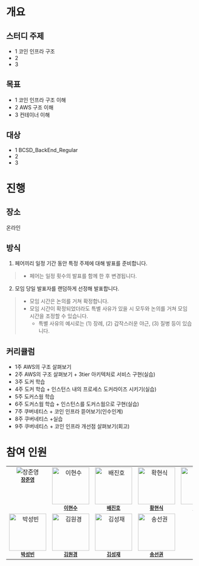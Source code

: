 # 개요
## 스터디 주제
* 1 코인 인프라 구조
* 2
* 3
  
## 목표
* 1 코인 인프라 구조 이해
* 2 AWS 구조 이해
* 3 컨테이너 이해

## 대상
* 1 BCSD_BackEnd_Regular
* 2
* 3

# 진행
## 장소
  온라인
## 방식
1. 페어끼리 일정 기간 동안 특정 주제에 대해 발표를 준비합니다.
> - 페어는 일정 횟수의 발표를 함께 한 후 변경됩니다.
2. 모임 당일 발표자를 랜덤하게 선정해 발표합니다.
> - 모임 시간은 논의를 거쳐 확정합니다.
> - 모임 시간이 확정되었더라도 특별 사유가 있을 시 모두와 논의를 거쳐 모임 시간을 조정할 수 있습니다.
>     - 특별 사유의 예시로는 (1) 장례, (2) 갑작스러운 야근, (3) 질병 등이 있습니다.

## 커리큘럼
* 1주 AWS의 구조 살펴보기
* 2주 AWS의 구조 살펴보기 + 3tier 아키텍처로 서비스 구현(실습)
* 3주 도커 학습
* 4주 도커 학습 + 인스턴스 내의 프로세스 도커라이즈 시키기(실습)
* 5주 도커스웜 학습
* 6주 도커스웜 학습 + 인스턴스를 도커스웜으로 구현(실습)
* 7주 쿠버네티스 + 코인 인프라 뜯어보기(인수인계)
* 8주 쿠버네티스 +실습
* 9주 쿠버네티스 + 코인 인프라 개선점 살펴보기(회고)

# 참여 인원
<table>
  <tbody>
    <tr>
      <td align="center" valign="top" width="14.28%"><img src="https://avatars.githubusercontent.com/u/79901434?v=4" alt="장준영"/><br /><sub><a href="https://github.com/johnny19991006"><b>장준영</b></a></sub><br /></td>
      <td align="center" valign="top" width="14.28%"><img src="https://avatars.githubusercontent.com/u/127578418?v=4" width="100px;" alt="이현수"/><br /><sub><a href="https://github.com/20HyeonsuLee"><b>이현수</b></a></sub><br /></td>
      <td align="center" valign="top" width="14.28%"><img src="https://avatars.githubusercontent.com/u/72592302?v=4" width="100px;" alt="배진호"/><br /><sub><a href="https://github.com/BaeJinho4028"><b>배진호</b></a></sub><br /></td>
      <td align="center" valign="top" width="14.28%"><img src="https://avatars.githubusercontent.com/u/142300831?v=4" width="100px;" alt="확현식"/><br /><sub><a href="https://github.com/Choon0414"><b>황현식</b></a></sub><br /></td>
      <td align="center" valign="top" width="14.28%"><img src="https://avatars.githubusercontent.com/u/106418303?v=4" width="100px;" alt="박다희"/><br /><sub><a href="https://github.com/daheeParkk"><b>박다희</b></a></sub><br /></td>
      <td align="center" valign="top" width="14.28%"><img src="https://avatars.githubusercontent.com/u/112807640?v=4" width="100px;" alt="허준기"/><br /><sub><a href="https://github.com/dradnats1012"><b>허준기</b></a></sub><br /></td>
      <td align="center" valign="top" width="14.28%"><img src="https://avatars.githubusercontent.com/u/149302959?v=4" width="100px;" alt="서정빈"/><br /><sub><a href="https://github.com/duehee"><b>서정빈</b></a></sub><br /></td>
    </tr>
    <tr>
      <td align="center" valign="top"><img src="https://avatars.githubusercontent.com/u/46699595?v=4" width="100px;" alt="박성빈"/><br /><sub><a href="https://github.com/ImTotem"><b>박성빈</b></a></sub><br /></td>
      <td align="center" valign="top"><img src="https://avatars.githubusercontent.com/u/148550522?v=4" width="100px;" alt="김원경"/><br /><sub><a href="https://github.com/kwoo28"><b>김원경</b></a></sub><br /></td>
      <td align="center" valign="top"><img src="https://avatars.githubusercontent.com/u/103095432?v=4" width="100px;" alt="김성재"/><br /><sub><a href="https://github.com/seongjae6751"><b>김성재</b></a></sub><br /></td>
      <td align="center" valign="top"><img src="https://avatars.githubusercontent.com/u/21010656?v=4" width="100px;" alt="송선권"/><br /><sub><a href="https://github.com/songsunkook"><b>송선권</b></a></sub><br /></td>
      <td align="center" valign="top" colspan="3"></td> <!-- 빈 칸 추가, 필요에 따라 더 추가 가능 -->
    </tr>
  </tbody>
</table>
